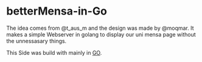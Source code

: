 # betterMensa-in-Go

The idea comes from @t_aus_m and the design was made by @moqmar. It makes a simple Webserver in golang to display our uni mensa page without the unnessasary things.

This Side was build with mainly in [GO](https://golang.org).
